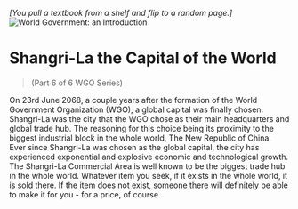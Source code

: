 *[You pull a textbook from a shelf and flip to a random page.]*  
![World Government: an Introduction](/resources/lore/textbookgov25.png)

# Shangri-La the Capital of the World
> (Part 6 of 6 WGO Series)

On 23rd June 2068, a couple years after the formation of the World Government Organization (WGO), a global capital was finally chosen. Shangri-La was the city that the WGO chose as their main headquarters and global trade hub. The reasoning for this choice being its proximity to the biggest industrial block in the whole world, The New Republic of China. Ever since Shangri-La was chosen as the global capital, the city has experienced exponential and explosive economic and technological growth. The Shangri-La Commercial Area is well known to be the biggest trade hub in the whole world. Whatever item you seek, if it exists in the whole world, it is sold there. If the item does not exist, someone there will definitely be able to make it for you - for a price, of course.
